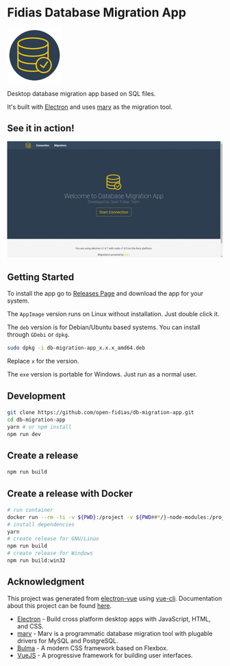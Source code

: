 # Fidias Database Migration App

![logo](docs/img/logo.png)

Desktop database migration app based on SQL files.

It's built with [Electron](https://electron.atom.io/)
and uses [marv](https://github.com/guidesmiths/marv) as the migration tool.

## See it in action!

![app-in-action](docs/img/app-in-action.gif)

## Getting Started

To install the app go to [Releases Page](https://github.com/open-fidias/db-migration-app/releases)
and download the app for your system.

The `AppImage` version runs on Linux without installation. Just double click it.

The `deb` version is for Debian/Ubuntu based systems. You can install through
`GDebi` or `dpkg`.

```bash
sudo dpkg -i db-migration-app_x.x.x_amd64.deb
```

Replace `x` for the version.

The `exe` version is portable for Windows. Just run as a normal user.

## Development

```bash
git clone https://github.com/open-fidias/db-migration-app.git
cd db-migration-app
yarn # or npm install
npm run dev
```

## Create a release

```bash
npm run build
```

## Create a release with Docker

```bash
# run container
docker run --rm -ti -v ${PWD}:/project -v ${PWD##*/}-node-modules:/project/node_modules -v ~/.electron:/root/.electron electronuserland/electron-builder:wine
# install dependencies
yarn
# create release for GNU/Linux
npm run build
# create release for Windows
npm run build:win32
```

## Acknowledgment

This project was generated from [electron-vue](https://github.com/SimulatedGREG/electron-vue) using [vue-cli](https://github.com/vuejs/vue-cli). Documentation about this project can be found [here](https://simulatedgreg.gitbooks.io/electron-vue/content/index.html).

* [Electron](https://electron.atom.io/) - Build cross platform desktop apps
with JavaScript, HTML, and CSS.
* [marv](https://github.com/guidesmiths/marv) - Marv is a programmatic database migration tool with plugable drivers for MySQL and PostgreSQL.
* [Bulma](http://bulma.io/) - A modern CSS framework based on Flexbox.
* [VueJS](https://vuejs.org) - A progressive framework for building user interfaces.
